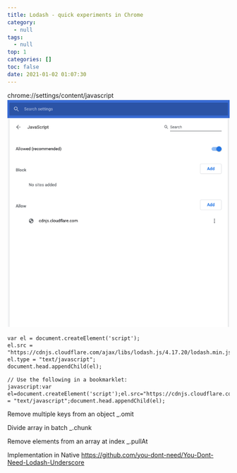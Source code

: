 ```yaml
---
title: Lodash - quick experiments in Chrome
category:
  - null
tags:
  - null
top: 1
categories: []
toc: false
date: 2021-01-02 01:07:30
---
```


chrome://settings/content/javascript
![image.png](/images/2021/01/02/8e018702-ea26-48d5-8cfb-71a16bb03974.png)

```
var el = document.createElement('script');
el.src = "https://cdnjs.cloudflare.com/ajax/libs/lodash.js/4.17.20/lodash.min.js";
el.type = "text/javascript";
document.head.appendChild(el);
```

```
// Use the following in a bookmarklet:
javascript:var el=document.createElement('script');el.src="https://cdnjs.cloudflare.com/ajax/libs/lodash.js/4.17.20/lodash.min.js";el.type = "text/javascript";document.head.appendChild(el);
```

Remove multiple keys from an object
_.omit

Divide array in batch
_.chunk

Remove elements from an array at index
_.pullAt


Implementation in Native
https://github.com/you-dont-need/You-Dont-Need-Lodash-Underscore